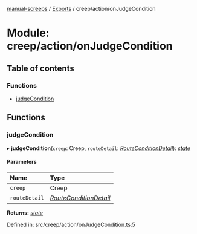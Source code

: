 [manual-screeps](../README.md) / [Exports](../modules.md) / creep/action/onJudgeCondition

# Module: creep/action/onJudgeCondition

## Table of contents

### Functions

- [judgeCondition](creep_action_onjudgecondition.md#judgecondition)

## Functions

### judgeCondition

▸ **judgeCondition**(`creep`: Creep, `routeDetail`: [*RouteConditionDetail*](../interfaces/creep_routeplan.routeconditiondetail.md)): [*state*](creep_action.md#state)

#### Parameters

| Name | Type |
| :------ | :------ |
| `creep` | Creep |
| `routeDetail` | [*RouteConditionDetail*](../interfaces/creep_routeplan.routeconditiondetail.md) |

**Returns:** [*state*](creep_action.md#state)

Defined in: src/creep/action/onJudgeCondition.ts:5
